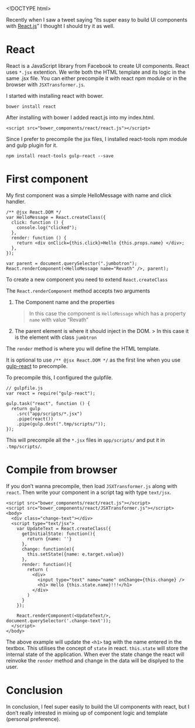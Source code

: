 &lt;!DOCTYPE html&gt;

Recently when I saw a tweet saying “its super easy to build UI components with [React.js](http://facebook.github.io/react/)” I thought I should try it as well.

React
=====

React is a JavaScript library from Facebook to create UI components. React uses `*.jsx` extention. We write both the HTML template and its logic in the same .jsx file. You can either precompile it with react npm module or in the browser with `JSXTransformer.js`.

I started with installing react with bower.

    bower install react

After installing with bower I added react.js into my index.html.

    <script src="bower_components/react/react.js"></script>

Since I prefer to precompile the jsx files, I installed react-tools npm module and gulp plugin for it.

    npm install react-tools gulp-react --save

First component
===============

My first component was a simple HelloMessage with name and click handler.

    /** @jsx React.DOM */
    var HelloMessage = React.createClass({
      click: function () {
        console.log("clicked");
      },
      render: function () {
        return <div onClick={this.click}>Hello {this.props.name} </div>;
      },
    });

    var parent = document.querySelector(".jumbotron");
    React.renderComponent(<HelloMessage name="Revath" />, parent);

To create a new component you need to extend `React.createClass`

The `React.renderComponent` method accepts two arguments

1.  The Component name and the properties

    > In this case the component is `HelloMessage` which has a property `name` with value “Revath”

2.  The parent element is where it should inject in the DOM. &gt; In this case it is the element with class `jumbtron`

The `render` method is where you will define the HTML template.

It is optional to use `/** @jsx React.DOM */` as the first line when you use [gulp-react]() to precompile.

To precompile this, I configured the gulpfile.

    // gulpfile.js
    var react = require("gulp-react");

    gulp.task("react", function () {
      return gulp
        .src("app/scripts/*.jsx")
        .pipe(react())
        .pipe(gulp.dest(".tmp/scripts/"));
    });

This will precompile all the `*.jsx` files in `app/scripts/` and put it in `.tmp/scripts/`.

Compile from browser
====================

If you don’t wanna precompile, then load `JSXTransformer.js` along with `react`. Then write your component in a script tag with type `text/jsx`.

    <script src="bower_components/react/react.js"></script>
    <script src="bower_components/react/JSXTransformer.js"></script>
    <body>
      <div class="change-text"></div>
      <script type="text/jsx">
        var UpdateText = React.createClass({
          getInitialState: function(){
            return {name: ''}
          },
          change: function(e){
            this.setState({name: e.target.value})
          },
          render: function(){
            return (
              <div>
                <input type="text" name="name" onChange={this.change} />
                <h1> Hello {this.state.name}!!!</h1>
              </div>
            )
          }
        });

        React.renderComponent(<UpdateText/>, document.querySelector('.change-text'));
      </script>
    </body>

The above example will update the `<h1>` tag with the name entered in the textbox. This utilises the concept of `state` in react. `this.state` will store the internal state of the application. When ever the state change the react will reinvoke the `render` method and change in the data will be displyed to the user.

Conclusion
==========

In conclusion, I feel super easily to build the UI components with react, but I don’t really intrested in mixing up of component logic and template (personal preference).
